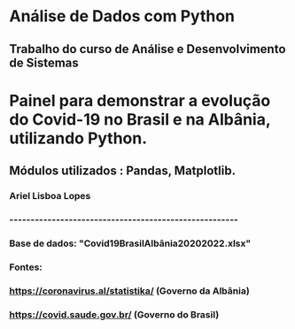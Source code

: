 # Análise de Dados com Python
## Trabalho do curso de Análise e Desenvolvimento de Sistemas


# Painel para demonstrar a evolução do Covid-19 no Brasil e na Albânia, utilizando Python.

## Módulos utilizados : Pandas, Matplotlib.

### Ariel Lisboa Lopes

### ------------------------------------------------------
### Base de dados: "Covid19BrasilAlbânia20202022.xlsx" 

### Fontes: 
### https://coronavirus.al/statistika/ (Governo da Albânia)
### https://covid.saude.gov.br/ (Governo do Brasil)